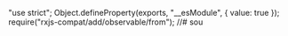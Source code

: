 "use strict";
Object.defineProperty(exports, "__esModule", { value: true });
require("rxjs-compat/add/observable/from");
//# sou